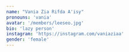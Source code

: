 ```yaml
---
name: "Vania Zia Rifda A'isy"
pronouns: 'vania'
avatar: '/members/leeseo.jpg'
bio: 'lazy person'
instagram: 'https://instagram.com/vaniaziaa'
gender: 'female'
---
```

